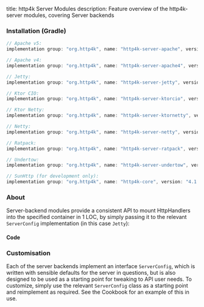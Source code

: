 title: http4k Server Modules
description: Feature overview of the http4k-server modules, covering Server backends

### Installation (Gradle)

```groovy
// Apache v5: 
implementation group: "org.http4k", name: "http4k-server-apache", version: "4.1.1.0"

// Apache v4: 
implementation group: "org.http4k", name: "http4k-server-apache4", version: "4.1.1.0"

// Jetty: 
implementation group: "org.http4k", name: "http4k-server-jetty", version: "4.1.1.0"

// Ktor CIO: 
implementation group: "org.http4k", name: "http4k-server-ktorcio", version: "4.1.1.0"

// Ktor Netty: 
implementation group: "org.http4k", name: "http4k-server-ktornetty", version: "4.1.1.0"

// Netty: 
implementation group: "org.http4k", name: "http4k-server-netty", version: "4.1.1.0"

// Ratpack: 
implementation group: "org.http4k", name: "http4k-server-ratpack", version: "4.1.1.0"

// Undertow: 
implementation group: "org.http4k", name: "http4k-server-undertow", version: "4.1.1.0"

// SunHttp (for development only): 
implementation group: "org.http4k", name: "http4k-core", version: "4.1.1.0"
```

### About
Server-backend modules provide a consistent API to mount HttpHandlers into the specified container in 1 LOC, by 
simply passing it to the relevant `ServerConfig` implementation (in this case `Jetty`):

#### Code [<img class="octocat"/>](https://github.com/http4k/http4k/blob/master/src/docs/guide/modules/servers/example_http.kt)

<script src="https://gist-it.appspot.com/https://github.com/http4k/http4k/blob/master/src/docs/guide/modules/servers/example_http.kt"></script>

### Customisation
Each of the server backends implement an interface `ServerConfig`, which is written with sensible defaults for the server in questions, 
but is also designed to be used as a starting point for tweaking to API user needs. To customize, simply use the relevant `ServerConfig` 
class as a starting point and reimplement as required. See the Cookbook for an example of this in use.
